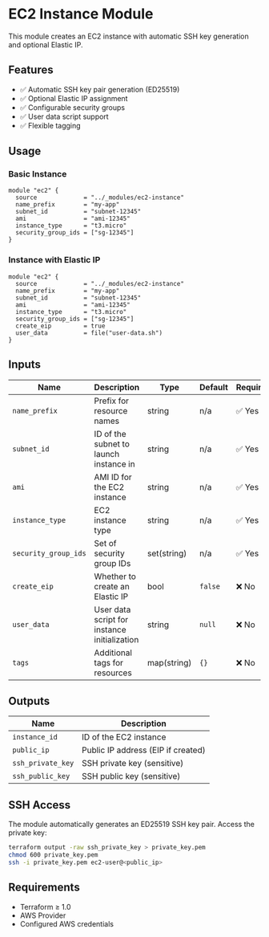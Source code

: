 # EC2 Instance Module

This module creates an EC2 instance with automatic SSH key generation and optional Elastic IP.

## Features

- ✅ Automatic SSH key pair generation (ED25519)
- ✅ Optional Elastic IP assignment
- ✅ Configurable security groups
- ✅ User data script support
- ✅ Flexible tagging

## Usage

### Basic Instance
```hcl
module "ec2" {
  source             = "../_modules/ec2-instance"
  name_prefix        = "my-app"
  subnet_id          = "subnet-12345"
  ami                = "ami-12345"
  instance_type      = "t3.micro"
  security_group_ids = ["sg-12345"]
}
```

### Instance with Elastic IP
```hcl
module "ec2" {
  source             = "../_modules/ec2-instance"
  name_prefix        = "my-app"
  subnet_id          = "subnet-12345"
  ami                = "ami-12345"
  instance_type      = "t3.micro"
  security_group_ids = ["sg-12345"]
  create_eip         = true
  user_data          = file("user-data.sh")
}
```

## Inputs

| Name | Description | Type | Default | Required |
|------|-------------|------|---------|----------|
| `name_prefix` | Prefix for resource names | string | n/a | ✅ Yes |
| `subnet_id` | ID of the subnet to launch instance in | string | n/a | ✅ Yes |
| `ami` | AMI ID for the EC2 instance | string | n/a | ✅ Yes |
| `instance_type` | EC2 instance type | string | n/a | ✅ Yes |
| `security_group_ids` | Set of security group IDs | set(string) | n/a | ✅ Yes |
| `create_eip` | Whether to create an Elastic IP | bool | `false` | ❌ No |
| `user_data` | User data script for instance initialization | string | `null` | ❌ No |
| `tags` | Additional tags for resources | map(string) | `{}` | ❌ No |

## Outputs

| Name | Description |
|------|-------------|
| `instance_id` | ID of the EC2 instance |
| `public_ip` | Public IP address (EIP if created) |
| `ssh_private_key` | SSH private key (sensitive) |
| `ssh_public_key` | SSH public key (sensitive) |

## SSH Access

The module automatically generates an ED25519 SSH key pair. Access the private key:

```bash
terraform output -raw ssh_private_key > private_key.pem
chmod 600 private_key.pem
ssh -i private_key.pem ec2-user@<public_ip>
```

## Requirements

- Terraform ≥ 1.0
- AWS Provider
- Configured AWS credentials
